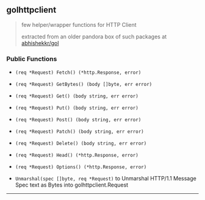 
## golhttpclient

> few helper/wrapper functions for HTTP Client
>
> extracted from an older pandora box of such packages at [abhishekkr/gol](https://github.com/abhishekkr/gol)

### Public Functions

* `(req *Request) Fetch() (*http.Response, error)`
* `(req *Request) GetBytes() (body []byte, err error)`
* `(req *Request) Get() (body string, err error)`
* `(req *Request) Put() (body string, err error)`
* `(req *Request) Post() (body string, err error)`
* `(req *Request) Patch() (body string, err error)`
* `(req *Request) Delete() (body string, err error)`
* `(req *Request) Head() (*http.Response, error)`
* `(req *Request) Options() (*http.Response, error)`

* `Unmarshal(spec []byte, req *Request)` to Unmarshal HTTP/1.1 Message Spec text as Bytes into golhttpclient.Request

---
